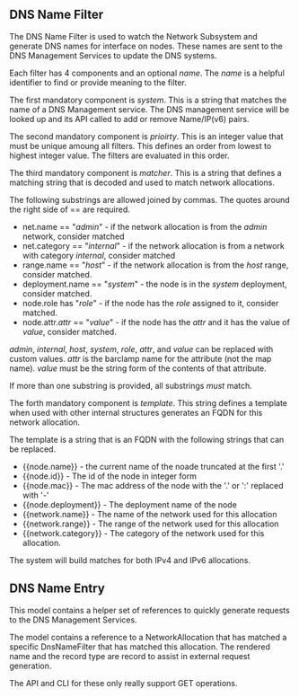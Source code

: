 ## DNS Name Filter

The DNS Name Filter is used to watch the Network Subsystem and generate DNS names for interface on nodes.  These names are sent
to the DNS Management Services to update the DNS systems.

Each filter has 4 components and an optional *name*.  The *name* is a helpful identifier to find or provide meaning to the filter.

The first mandatory component is *system*.  This is a string that matches the name of a DNS Management service.
The DNS management service will be looked up and its API called to add or remove Name/IP(v6) pairs.

The second mandatory component is *prioirty*. This is an integer value that must be unique amoung all filters.  This defines an order
from lowest to highest integer value.  The filters are evaluated in this order.

The third mandatory component is *matcher*.  This is a string that defines a matching string that is decoded and 
used to match network allocations.

The following substrings are allowed joined by commas.  The quotes around the right side of == are required.
* net.name == "*admin*" - if the network allocation is from the *admin* network, consider matched
* net.category == "*internal*" - if the network allocation is from a network with category *internal*, consider matched
* range.name == "*host*" - if the network allocation is from the *host* range, consider matched.
* deployment.name == "*system*" - the node is in the *system* deployment, consider matched.
* node.role has "*role*" - if the node has the *role* assigned to it, consider matched.
* node.attr.*attr* == "*value*" - if the node has the *attr* and it has the value of *value*, consider matched.

*admin*, *internal*, *host*, *system*, *role*, *attr*, and *value* can be replaced with custom values.  *attr* is the barclamp name
for the attribute (not the map name).  *value* must be the string form of the contents of that attribute.

If more than one substring is provided, all substrings *must* match.

The forth mandatory component is *template*.  This string defines a template when used with other internal structures generates
an FQDN for this network allocation.

The template is a string that is an FQDN with the following strings that can be replaced.
* {{node.name}} - the current name of the noade truncated at the first '.'
* {{node.id}} - The id of the node in integer form
* {{node.mac}} - The mac address of the node with the '.' or ':' replaced with '-'
* {{node.deployment}} - The deployment name of the node
* {{network.name}} - The name of the network used for this allocation
* {{network.range}} - The range of the network used for this allocation
* {{network.category}} - The category of the network used for this allocation.

The system will build matches for both IPv4 and IPv6 allocations.

## DNS Name Entry

This model contains a helper set of references to quickly generate requests to the DNS Management Services.

The model contains a reference to a NetworkAllocation that has matched a specific DnsNameFilter that has matched this allocation.
The rendered name and the record type are record to assist in external request generation.

The API and CLI for these only really support GET operations.